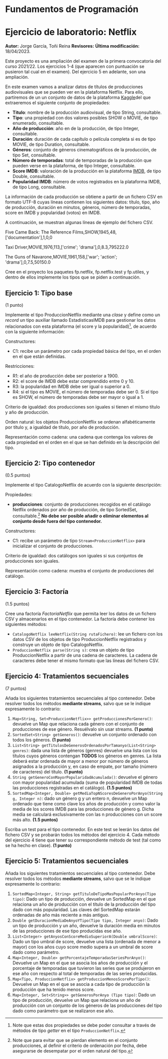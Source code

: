 # Fundamentos de Programación
# Ejercicio de laboratorio: Netflix

**Autor:**  Jorge García, Toñi Reina
**Revisores:** 
**Última modificación:** 18/04/2023.

Este proyecto es una ampliación del examen de la primera convocatoria del curso 2021/22. Los ejercicios 1-4 (que aparecen con puntuación se pusieron tal cual en el examen). Del ejercicio 5 en adelante, son una ampliación.

En este examen vamos a analizar datos de títulos de producciones audiovisuales que se pueden ver en la plataforma Netflix. Para ello, partiremos de un un conjunto de datos de la plataforma [Kaggle](https://www.kaggle.com/datasets/victorsoeiro/netflix-tv-shows-and-movies)del que extraeremos el siguiente conjunto de propiedades:

- **Titulo**: nombre de la producción audiovisual, de tipo String, consultable.
- **Tipo**: una propiedad con dos valores posibles SHOW o MOVIE, de tipo enumerado, consultable.
- **Año de producción**: año en de la producción, de tipo Integer, consultable.
- **Duración**: duración de cada capítulo o película completa si es de tipo MOVIE, de tipo Duration, consultable.
- **Géneros**: conjunto de géneros cinematográficos de la producción, de tipo Set<String>, consultable.
- **Número de temporadas**: total de temporadas de la producción que pueden verse en la plataforma, de tipo Integer, consultable.
- **Score IMDB**: valoración de la producción en la plataforma [IMDB](https://www.imdb.com/), de tipo Double, consultable.
- **Popularidad IMDB**: número de votos registrados en la plataforma IMDB, de tipo Long, consultable.

La información de cada producción se obtiene a partir de un fichero CSV en formato UTF-8 cuyas líneas contienen los siguientes datos: título, tipo, año de producción, duración en minutos, géneros, número de temporadas, score en IMDB y popularidad (votos) en IMDB.

A continuación, se muestran algunas líneas de ejemplo del fichero CSV.

Five Came Back: The Reference Films,SHOW,1945,48,['documentation'],1,0,0

Taxi Driver,MOVIE,1976,113,['crime'; 'drama'],0,8.3,795222.0

The Guns of Navarone,MOVIE,1961,158,['war'; 'action'; 'drama'],0,7.5,50150.0

Cree en el proyecto los paquetes fp.netflix, fp.netflix.test y fp.utiles, y dentro de ellos implemente los tipos que se piden a continuación.

## **Ejercicio 1: Tipo base**
(1 punto)

Implemente el tipo ProduccionNetflix mediante una *clase* y define como un *record* un tipo auxiliar llamado EstadisticasIMDB para gestionar los datos relacionados con esta plataforma (el score y la popularidad)[^1], de acuerdo con la siguiente información:

Constructores:

- C1: recibe un parámetro por cada propiedad básica del tipo, en el orden en el que están definidas.

Restricciones:

- R1: el año de producción debe ser posterior a 1900.
- R2: el score de IMDB debe estar comprendido entre 0 y 10.
- R3: la popularidad en IMDB debe ser igual o superior a 0.
- R4: si el tipo es MOVIE, el número de temporadas debe ser 0. Si el tipo es SHOW, el número de temporadas debe ser mayor o igual a 1.

Criterio de igualdad: dos producciones son iguales si tienen el mismo título y año de producción.

Orden natural: los objetos ProduccionNetflix se ordenan alfabéticamente por título y, a igualdad de título, por año de producción.

Representación como cadena: una cadena que contenga los valores de cada propiedad en el orden en el que se han definido en la descripción del tipo.

## **Ejercicio 2: Tipo contenedor**
(0.5 puntos)

Implemente el tipo CatalogoNetflix de acuerdo con la siguiente descripción:

Propiedades:

- **producciones**: conjunto de producciones recogidos en el catálogo Netflix ordenados por año de producción, de tipo SortedSet<ProduccionNetflix>, consultable.[^2] **No debe ser posible añadir o eliminar elementos al conjunto desde fuera del tipo contenedor.**

Constructores:

- C1: recibe un parámetro de tipo ```Stream<ProduccionNetflix>``` para inicializar el conjunto de producciones.

Criterio de igualdad: dos catálogos son iguales si sus conjuntos de producciones son iguales.

Representación como cadena: muestra el conjunto de producciones del catálogo.

## **Ejercicio 3: Factoría**
(1.5 puntos)

Cree una factoría *FactoriaNetflix* que permita leer los datos de un fichero CSV y almacenarlos en el tipo contenedor. La factoría debe contener los siguientes métodos:

- `CatalogoNetflix leeNetflix(String rutaFichero)`: lee un fichero con los datos CSV de los objetos de tipo ProduccionNetflix registrados y construye un objeto de tipo CatalogoNetflix.
- `ProduccionNetflix parse(String s)`: crea un objeto de tipo ProduccionNetflix a partir de una cadena de caracteres. La cadena de caracteres debe tener el mismo formato que las líneas del fichero CSV.

## **Ejercicio 4: Tratamientos secuenciales**
(7 puntos)

Añada los siguientes tratamientos secuenciales al tipo contenedor. Debe resolver todos los métodos **mediante streams**, salvo que se le indique expresamente lo contrario:

1. `Map<String, Set<ProduccionNetflix>> getProduccionesPorGenero()`: devuelve un Map que relaciona cada género con el conjunto de producciones de ese género. Resuélvalo sin usar streams. **(1 punto)**
1. `SortedSet<String> getGeneros()`: devuelve un conjunto ordenado con todos los géneros. **(1 punto)**
1. `List<String> getTitulosDeGenerosOrdenadosPorTamanyo(List<String> genres)`: dada una lista de géneros (genres) devuelve una lista con los títulos cuyos géneros contengan **TODOS** los géneros en genres. La lista deberá estar ordenada de mayor a menor por número de géneros asignados a la producción y, en caso de empate, por tamaño (número de caracteres) del título. **(1 punto)**
1. `String getGeneroConMayorPopularidadAcumulada()`: devuelve el género con mayor popularidad acumulada (suma de popularidad IMDB de todas las producciones registradas en el catálogo). **(1.5 puntos)**
1. `SortedMap<Integer, Double> getMediaTopNScoresDeGeneroPorAnyo(String g, Integer n)`: dado un género g y un entero n, devuelve un Map ordenado que tiene como clave los años de producción y como valor la media de los scores IMDB para las producciones de género g. Dicha media se calculará exclusivamente con las n producciones con un score más alto. **(1.5 puntos)**

Escriba un test para el tipo contenedor. En este test se leerán los datos del fichero CSV y se probarán todos los métodos del ejercicio 4. Cada método del ejercicio 4 tiene que tener su correspondiente método de test (tal como se ha hecho en clase). **(1 punto)**


## **Ejercicio 5: Tratamientos secuenciales**


Añada los siguientes tratamientos secuenciales al tipo contenedor. Debe resolver todos los métodos **mediante streams**, salvo que se le indique expresamente lo contrario:


1. `SortedMap<Integer, String> getTituloDeTipoMasPopularPorAnyo(Tipo tipo)`: Dado un tipo de producción, devuelve un SortedMap en el que relaciona un año de producción con el título de la producción  del tipo dado con más popularidad. Las claves del SortedMap estarán ordenadas de año más reciente a más antiguo. 
1. `Double getDuracionMediaDeAnyoYTipo(Tipo tipo, Integer anyo)`: Dado un tipo de producción y un año, devuelve la duración media en minutos de las producciones de ese tipo producidas ese año. 
1. `List<Integer> getAnyosConScoreMedioSuperiorA(Double umbralScore)`: Dado un tipo umbral de score, devuelve una lista  (ordenada de menor a mayor) con los años cuyo score medio supera a un umbral de score dado como parámetro.
1. `Map<Integer, Double> getPorcentajeTemporadasSeriesPorAnyo()`: Devuelve un Map en el que se asocia los 
años de producción y el porcentaje de temporadas que tuvieron las series que se produjeron en ese año con respecto al total de temporadas de las series producidas.
1. `Map<Tipo, ProduccionNetflix> getProduccionMenosScorePorTipo()`: Devuelve un Map en el que se asocia a cada tipo de producción la producción que ha tenido menos score.
1. `Map<Integer, Set<String>> getGenerosPorAnyo (Tipo tipo)`: Dado un tipo de producción, devuelve un Map que relaciona un año de producción con un conjunto de los géneros de las producciones del tipo dado como parámetro que se realizaron ese año.

[^1]:Note que estas dos propiedades se debe poder consultar a través de métodos de tipo _getter_ en el tipo `ProduccionNetflix`.
[^2]:Note que para evitar que se pierdan elemento en el conjunto producciones, al definir el criterio de ordenación por fecha, debe asegurarse de desempatar por el orden natural del tipo.